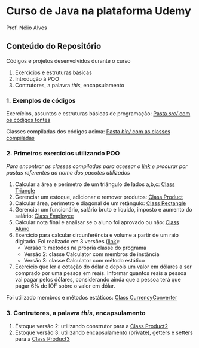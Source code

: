 # Curso de Java na plataforma Udemy
Prof. Nélio Alves

## Conteúdo do Repositório
Códigos e projetos desenvolvidos durante o curso
1. Exercícios e estruturas básicas
2. Introdução à POO
3. Contrutores, a palavra *this*, encapsulamento

### 1. Exemplos de códigos
Exercícios, assuntos e estruturas básicas de programação:
[Pasta *src/* com os códigos fontes](https://github.com/SamuelLost/java-udemy/tree/main/src)

Classes compiladas dos códigos acima:
[Pasta *bin/* com as classes compiladas](https://github.com/SamuelLost/java-udemy/tree/main/bin)

### 2. Primeiros exercícios utilizando POO
*Para encontrar as classes compiladas para acessar o [link](https://github.com/SamuelLost/java-udemy/tree/main/bin) e procurar por pastas referentes ao nome dos pacotes utilizados*

1. Calcular a área e perímetro de um triângulo de lados a,b,c: [Class Triangle](https://github.com/SamuelLost/java-udemy/tree/main/srcTriangle)
2. Gerenciar um estoque, adicionar e remover produtos: [Class Product](https://github.com/SamuelLost/java-udemy/tree/main/srcStock)
3. Calcular área, perímetro e diagonal de um retângulo: [Class Rectangle](https://github.com/SamuelLost/java-udemy/tree/main/srcRectangle)
4. Gerenciar um funcionário, salário bruto e líquido, imposto e aumento do salário: [Class Employee](https://github.com/SamuelLost/java-udemy/tree/main/srcEmployee)
5. Calcular nota final e analisar se o aluno foi aprovado ou não: [Class Aluno](https://github.com/SamuelLost/java-udemy/tree/main/srcAluno)
6. Exercício para calcular circunferência e volume a partir de um raio digitado. Foi realizado em 3 versões ([link](https://github.com/SamuelLost/java-udemy/tree/main/srcCircle)):
    - Versão 1: métodos na própria classe do programa
    - Versão 2: classe Calculator com membros de instância
    - Versão 3: classe Calculator com método estático
7. Exercício que ler a cotação do dólar e depois um valor em dólares a ser comprado por uma pessoa em reais. 
Informar quantos reais a pessoa vai pagar pelos dólares, considerando ainda que a pessoa terá que pagar 6% de IOF sobre o valor em dólar.

Foi utilizado membros e métodos estáticos: [Class CurrencyConverter](https://github.com/SamuelLost/java-udemy/tree/main/srcDolar)

### 3. Contrutores, a palavra *this*, encapsulamento
1. Estoque versão 2: utilizando construtor para a [Class Product2](https://github.com/SamuelLost/java-udemy/tree/main/srcStock2)
2. Estoque versão 3: utilizando encapsulamento (private), getters e setters para a [Class Product3](https://github.com/SamuelLost/java-udemy/tree/main/srcStock2)
